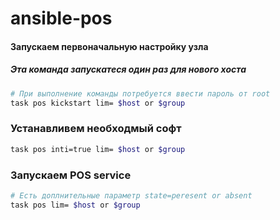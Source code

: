 # ansible-pos

#### Запускаем первоначальную настройку узла
##### *Эта команда запускатеся один раз для нового хоста*

```bash
# При выполнение команды потребуется ввести пароль от root
task pos kickstart lim= $host or $group
```

### Устанавливем необходмый софт

```bash
task pos inti=true lim= $host or $group
```

### Запускаем POS service

```bash
# Есть доплнительные параметр state=peresent or absent
task pos lim= $host or $group
```